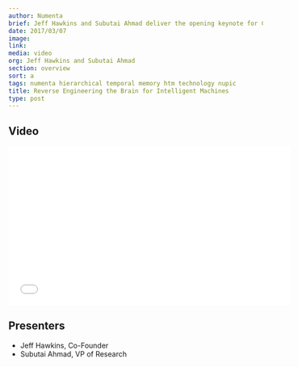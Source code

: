 ```yaml
---
author: Numenta
brief: Jeff Hawkins and Subutai Ahmad deliver the opening keynote for Cornell Silicon Valley 2017. They discuss Numenta, how our biological AI approach differs from others, the current state of neuroscience research, and what we’ve learned so far. This is a trimmed video of the talk with permission from Cornell University.
date: 2017/03/07
image:
link:
media: video
org: Jeff Hawkins and Subutai Ahmad
section: overview
sort: a
tags: numenta hierarchical temporal memory htm technology nupic
title: Reverse Engineering the Brain for Intelligent Machines
type: post
---
```


## Video

<div class="video-container media-border">
  <iframe width="560" height="315" src="//www.youtube.com/embed/RfxG5aSTrHA" frameborder="0" allowfullscreen></iframe>
</div>

## Presenters

* Jeff Hawkins, Co-Founder
* Subutai Ahmad, VP of Research
